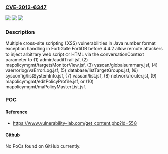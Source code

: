 ### [CVE-2012-6347](https://cve.mitre.org/cgi-bin/cvename.cgi?name=CVE-2012-6347)
![](https://img.shields.io/static/v1?label=Product&message=n%2Fa&color=blue)
![](https://img.shields.io/static/v1?label=Version&message=n%2Fa&color=blue)
![](https://img.shields.io/static/v1?label=Vulnerability&message=n%2Fa&color=brighgreen)

### Description

Multiple cross-site scripting (XSS) vulnerabilities in Java number format exception handling in FortiGate FortiDB before 4.4.2 allow remote attackers to inject arbitrary web script or HTML via the conversationContext parameter to (1) admin/auditTrail.jsf, (2) mapolicymgmt/targetsMonitorView.jsf, (3) vascan/globalsummary.jsf, (4) vaerrorlog/vaErrorLog.jsf, (5) database/listTargetGroups.jsf, (6) sysconfig/listSystemInfo.jsf, (7) vascan/list.jsf, (8) network/router.jsf, (9) mapolicymgmt/editPolicyProfile.jsf, or (10) mapolicymgmt/maPolicyMasterList.jsf.

### POC

#### Reference
- https://www.vulnerability-lab.com/get_content.php?id=558

#### Github
No PoCs found on GitHub currently.

